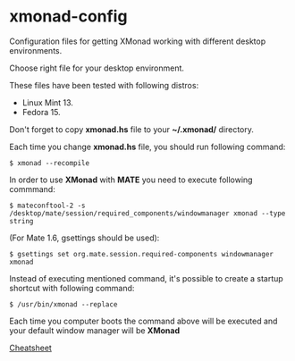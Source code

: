 xmonad-config
=============

Configuration files for getting XMonad working with different desktop environments.

Choose right file for your desktop environment.

These files have been tested with following distros:

* Linux Mint 13.
* Fedora 15.

Don't forget to copy **xmonad.hs** file to your **~/.xmonad/** directory.

Each time you change **xmonad.hs** file, you should run following command:

    $ xmonad --recompile

In order to use **XMonad** with **MATE** you need to execute following commmand:

    $ mateconftool-2 -s /desktop/mate/session/required_components/windowmanager xmonad --type string

(For Mate 1.6, gsettings should be used):
    
    $ gsettings set org.mate.session.required-components windowmanager xmonad

Instead of executing mentioned command, it's possible to create a startup shortcut with following command:

    $ /usr/bin/xmonad --replace

Each time you computer boots the command above will be executed and your default window manager will be **XMonad**

[Cheatsheet](http://www.haskell.org/haskellwiki/Image:Xmbindings.png)
